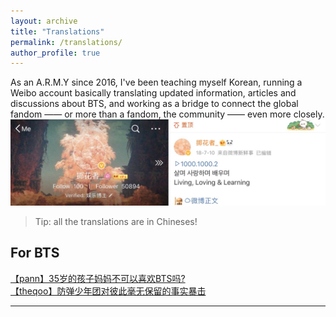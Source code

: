 ```yaml
---
layout: archive
title: "Translations"
permalink: /translations/
author_profile: true
---
```


As an A.R.M.Y since 2016, I've been teaching myself Korean, running a Weibo account basically translating updated information, articles and discussions about BTS, and working as a bridge to connect the global fandom —— or more than a fandom, the community —— even more closely.
![Account](/images/Account.JPG)

> Tip: all the translations are in Chineses! 

## For BTS

[【pann】35岁的孩子妈妈不可以喜欢BTS吗?](https://m.weibo.cn/5977544597/4306717124800429)
<br/>
[【theqoo】防弹少年团对彼此毫无保留的事实暴击](https://m.weibo.cn/5977544597/4314174370234159)

---



